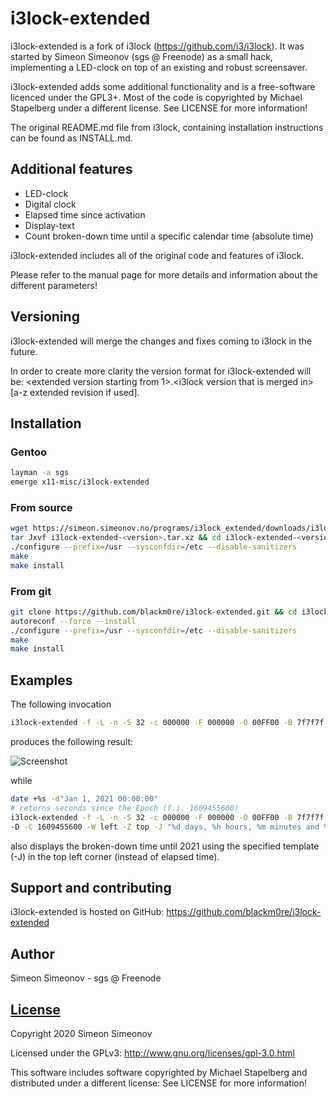 # i3lock-extended

i3lock-extended is a fork of i3lock (https://github.com/i3/i3lock).
It was started by Simeon Simeonov (sgs @ Freenode) as a small hack, 
implementing a LED-clock on top of an existing and robust screensaver.

i3lock-extended adds some additional functionality and is a free-software
licenced under the GPL3+. Most of the code is copyrighted by Michael Stapelberg
under a different license. See LICENSE for more information\!

The original README.md file from i3lock, containing installation instructions
can be found as INSTALL.md.


## Additional features

- LED-clock
- Digital clock
- Elapsed time since activation
- Display-text
- Count broken-down time until a specific calendar time (absolute time)

i3lock-extended includes all of the original code and features of i3lock.

Please refer to the manual page for more details and information about the different parameters\!


## Versioning

i3lock-extended will merge the changes and fixes coming to i3lock in the
future.

In order to create more clarity the version format for i3lock-extended will be:
\<extended version starting from 1>.\<i3lock version that is merged in\>[a-z
extended revision if used].


## Installation

### Gentoo

   ```bash
   layman -a sgs
   emerge x11-misc/i3lock-extended
   ```


### From source

   ```bash
   wget https://simeon.simeonov.no/programs/i3lock_extended/downloads/i3lock-extended-<version>.tar.xz
   tar Jxvf i3lock-extended-<version>.tar.xz && cd i3lock-extended-<version>
   ./configure --prefix=/usr --sysconfdir=/etc --disable-sanitizers
   make
   make install
   ```


### From git

   ```bash
   git clone https://github.com/blackm0re/i3lock-extended.git && cd i3lock-extended
   autoreconf --force --install
   ./configure --prefix=/usr --sysconfdir=/etc --disable-sanitizers
   make
   make install
   ```


## Examples

The following invocation

   ```bash
   i3lock-extended -f -L -n -S 32 -c 000000 -F 000000 -O 00FF00 -B 7f7f7f -R 7f7f7f -G 7f7f7f -D -E
   ```

produces the following result:

![Screenshot](https://simeon.simeonov.no/programs/i3lock_extended/screenshot.png)

while

   ```bash
   date +%s -d"Jan 1, 2021 00:00:00"
   # returns seconds since the Epoch (f.i. 1609455600)
   i3lock-extended -f -L -n -S 32 -c 000000 -F 000000 -O 00FF00 -B 7f7f7f -R 7f7f7f -G 7f7f7f \ 
   -D -C 1609455600 -W left -Z top -J "%d days, %h hours, %m minutes and %s seconds until 2021"
   ```

also displays the broken-down time until 2021 using the specified template (-J)
in the top left corner (instead of elapsed time).


## Support and contributing

i3lock-extended is hosted on GitHub: https://github.com/blackm0re/i3lock-extended


## Author

Simeon Simeonov - sgs @ Freenode


## [License](https://github.com/blackm0re/i3lock-extended/blob/master/LICENSE)

Copyright 2020 Simeon Simeonov

Licensed under the GPLv3: http://www.gnu.org/licenses/gpl-3.0.html

This software includes software copyrighted by Michael Stapelberg and
distributed under a different license: See LICENSE for more information!
